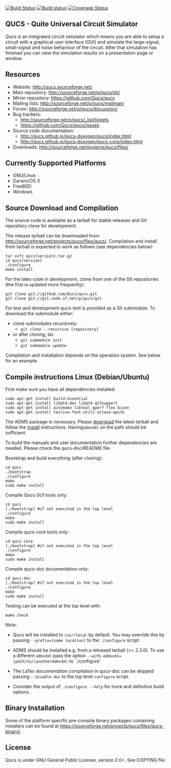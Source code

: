 [![Build Status](https://travis-ci.org/Qucs/qucs.svg?branch=master)](https://travis-ci.org/Qucs/qucs)
[![Build status](https://ci.appveyor.com/api/projects/status/6wm4mmnk59h7soh1/branch/master?svg=true)](https://ci.appveyor.com/project/qucs/qucs/branch/master)
[![Coverage Status](https://img.shields.io/coveralls/Qucs/qucs.svg)](https://coveralls.io/r/Qucs/qucs?branch=master)

## QUCS - Quite Universal Circuit Simulator


Qucs is an integrated circuit simulator which means you are able to setup a circuit with a graphical user interface (GUI) and simulate the large-signal, small-signal and noise behaviour of the circuit. After that simulation has finished you can view the simulation results on a presentation page or window.

## Resources
  - Website: <http://qucs.sourceforge.net/>
  - Main repository: <http://sourceforge.net/p/qucs/git/>
  - Mirror repository: <https://github.com/Qucs/qucs>
  - Mailing lists: <http://sourceforge.net/p/qucs/mailman/>
  - Forum: <http://sourceforge.net/p/qucs/discussion/>
  - Bug trackers:
    - <http://sourceforge.net/p/qucs/_list/tickets>
    - <https://github.com/Qucs/qucs/issues>
  - Source code documentation:
    - <http://qucs.github.io/qucs-doxygen/qucs/index.html>
    - <http://qucs.github.io/qucs-doxygen/qucs-core/index.html>
  - Downloads: <http://sourceforge.net/projects/qucs/files/>

## Currently Supported Platforms
  - GNU/Linux
  - Darwin/OS X
  - FreeBSD
  - Windows

## Source Download and Compilation

The source code is available as a tarball for stable releases and Git repository clone for development.

The release tarball can be downloaded from: <http://sourceforge.net/projects/qucs/files/qucs/>.
Compilation and install from tarball is expected to work as follows (see dependencies below):

    tar xvfz qucs[version].tar.gz
    cd qucs[version]
    ./configure
    make install

For the lates code in development, clone from one of the Git repositories (the first is updated more frequently):

    git clone git://github.com/Qucs/qucs.git
    git clone git://git.code.sf.net/p/qucs/git

For test and development qucs-test is provided as a Git submodule.
To download the submodule either:

   * clone submodules recursively:
     * `git clone --recursive [repository]`
   * or after cloning, do:
     * `git submodule init`
     * `git submodule update`

Compilation and installation depends on the operation system. See below for an example.

## Compile instructions Linux (Debian/Ubuntu)

First make sure you have all dependencies installed:

    sudo apt-get install build-essential
    sudo apt-get install libqt4-dev libqt4-qt3support
    sudo apt-get install automake libtool gperf flex bison
    sudo apt-get install texlive-font-utils octave-epstk

The ADMS package is necessary. Please [download](https://sourceforge.net/projects/mot-adms/files/adms-source/) the latest tarball and follow the [install](https://github.com/Qucs/ADMS#users-install-from-tarball) instructions. Having`admsXml` on the path should be sufficient.


To build the manuals and user documentation further dependencies are needed. Please check the qucs-doc/README file.


Bootstrap and build everything (after cloning):

    cd qucs
    ./bootstrap
    ./configure
    make
    sudo make install

Compile Qucs GUI tools only:

    cd qucs
    [./bootstrap] #if not executed in the top level
    ./configure
    make
    sudo make install

Compile qucs-core tools only:

    cd qucs-core
    [./bootstrap] #if not executed in the top level
    ./configure
    make
    sudo make install

Compile qucs-doc documentation only:

    cd qucs-doc
    [./bootstrap] #if not executed in the top level
    ./configure
    make
    sudo make install

Testing can be executed at the top level with:

    make check

Note:

 * Qucs will be installed to `/usr/local` by default. You may override this
   by passing `--prefix=[some location]` to the `./configure` script.

 * ADMS should be installed e.g. from a released tarball (>= 2.3.0).
   To use a different `admsXml` pass the option `--with-admsxml=[path/to/]anotherAdmsXml`
   to `./configure'.

 * The LaTex documentation compilation in qucs-doc can be skipped passing `--disable-doc` to the top level `configure` script.

 * Consider the output of `./configure --help` for more and definitive build options.


## Binary Installation

Some of the platform specific pre-compile binary packages containing installers can be found at <https://sourceforge.net/projects/qucs/files/qucs-binary/>.

## License

Qucs is under GNU General Public License, version 2.0+. See COPYING file.
